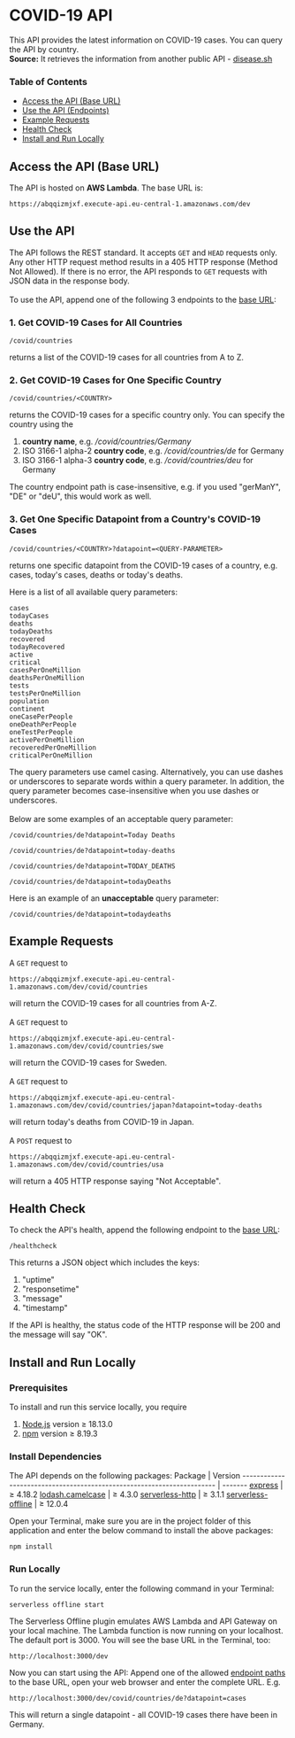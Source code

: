 # COVID-19 API
This API provides the latest information on COVID-19 cases. You can query the API by country. 
\
__Source:__ It retrieves the information from another public API - [disease.sh](https://disease.sh/)

### Table of Contents
* [Access the API (Base URL)](#access) 
* [Use the API (Endpoints)](#usage)
* [Example Requests](#examples)
* [Health Check](#healthcheck)
* [Install and Run Locally](#local)


<a name="access"></a>
## Access the API (Base URL)
The API is hosted on __AWS Lambda__. The base URL is:

```
https://abqqizmjxf.execute-api.eu-central-1.amazonaws.com/dev
```


<a name="usage"></a>
## Use the API
The API follows the REST standard. It accepts `GET` and `HEAD` requests only. Any other HTTP request method results in a 405 HTTP response (Method Not Allowed). If there is no error, the API responds to `GET` requests with JSON data in the response body.
\
\
To use the API, append one of the following 3 endpoints to the [base URL](#access):

### 1. Get COVID-19 Cases for All Countries
```
/covid/countries
```

returns a list of the COVID-19 cases for all countries from A to Z.


### 2. Get COVID-19 Cases for One Specific Country
```
/covid/countries/<COUNTRY>
```

returns the COVID-19 cases for a specific country only. You can specify the country using the

1. __country name__, e.g. _/covid/countries/Germany_
2. ISO 3166-1 alpha-2 __country code__, e.g. _/covid/countries/de_ for Germany
2. ISO 3166-1 alpha-3 __country code__, e.g. _/covid/countries/deu_ for Germany

The country endpoint path is case-insensitive, e.g. if you used "gerManY", "DE" or "deU", this would work as well.


### 3. Get One Specific Datapoint from a Country's COVID-19 Cases
```
/covid/countries/<COUNTRY>?datapoint=<QUERY-PARAMETER>
```

returns one specific datapoint from the COVID-19 cases of a country, e.g. cases, today's cases, deaths or today's deaths.

Here is a list of all available query parameters:
```
cases
todayCases
deaths
todayDeaths
recovered
todayRecovered
active
critical
casesPerOneMillion
deathsPerOneMillion
tests
testsPerOneMillion
population
continent
oneCasePerPeople
oneDeathPerPeople
oneTestPerPeople
activePerOneMillion
recoveredPerOneMillion
criticalPerOneMillion
```

The query parameters use camel casing. Alternatively, you can use dashes or underscores to separate words within a query parameter. In addition, the query parameter becomes case-insensitive when you use dashes or underscores. 
\
\
Below are some examples of an acceptable query parameter:
```
/covid/countries/de?datapoint=Today Deaths

/covid/countries/de?datapoint=today-deaths

/covid/countries/de?datapoint=TODAY_DEATHS

/covid/countries/de?datapoint=todayDeaths
```

Here is an example of an __unacceptable__ query parameter:
```
/covid/countries/de?datapoint=todaydeaths
```


<a name="examples"></a>
## Example Requests
A `GET` request to 
```
https://abqqizmjxf.execute-api.eu-central-1.amazonaws.com/dev/covid/countries
```
will return the COVID-19 cases for all countries from A-Z.
\
\
A `GET` request to 
```
https://abqqizmjxf.execute-api.eu-central-1.amazonaws.com/dev/covid/countries/swe
```
will return the COVID-19 cases for Sweden.
\
\
A `GET` request to 
```
https://abqqizmjxf.execute-api.eu-central-1.amazonaws.com/dev/covid/countries/japan?datapoint=today-deaths
```
will return today's deaths from COVID-19 in Japan.
\
\
A `POST` request to 
```
https://abqqizmjxf.execute-api.eu-central-1.amazonaws.com/dev/covid/countries/usa
```
will return a 405 HTTP response saying "Not Acceptable".


<a name="healthcheck"></a>
## Health Check
To check the API's health, append the following endpoint to the [base URL](#access):

```
/healthcheck
```

This returns a JSON object which includes the keys:
1. "uptime"
2. "responsetime"
3. "message" 
4. "timestamp"

If the API is healthy, the status code of the HTTP response will be 200 and the message will say "OK". 


<a name="local"></a>
## Install and Run Locally

### Prerequisites
To install and run this service locally, you require
1. [Node.js](https://nodejs.org/en/) version ≥ 18.13.0
2. [npm](https://docs.npmjs.com/downloading-and-installing-node-js-and-npm) version ≥ 8.19.3


### Install Dependencies
The API depends on the following packages:
Package                                                                | Version
---------------------------------------------------------------------- | -------
[express](https://www.npmjs.com/package/express)                       | ≥ 4.18.2
[lodash.camelcase](https://www.npmjs.com/package/lodash.camelcase)     | ≥ 4.3.0
[serverless-http](https://www.npmjs.com/package/serverless-http)       | ≥ 3.1.1
[serverless-offline](https://www.npmjs.com/package/serverless-offline) | ≥ 12.0.4


Open your Terminal, make sure you are in the project folder of this application and enter the below command to install the above packages:
```
npm install
````


### Run Locally
To run the service locally, enter the following command in your Terminal:
```
serverless offline start
````

The Serverless Offline plugin emulates AWS Lambda and API Gateway on your local machine. The Lambda function is now running on your localhost. The default port is 3000. You will see the base URL in the Terminal, too:
```
http://localhost:3000/dev
````

Now you can start using the API: Append one of the allowed [endpoint paths](#usage) to the base URL, open your web browser and enter the complete URL. E.g.
```
http://localhost:3000/dev/covid/countries/de?datapoint=cases
````
This will return a single datapoint - all COVID-19 cases there have been in Germany.













